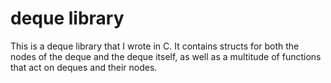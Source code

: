 # deque library
This is a deque library that I wrote in C. It contains structs for both the nodes of the deque and the deque itself, as well as a multitude of functions that act on deques and their nodes. 
